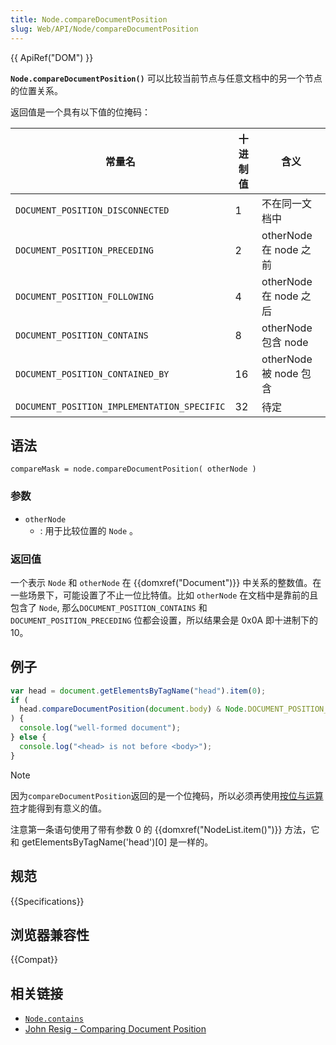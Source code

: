 ```yaml
---
title: Node.compareDocumentPosition
slug: Web/API/Node/compareDocumentPosition
---
```


{{ ApiRef("DOM") }}

**`Node.compareDocumentPosition()`** 可以比较当前节点与任意文档中的另一个节点的位置关系。

返回值是一个具有以下值的位掩码：

| 常量名                                      | 十进制值 | 含义                   |
| ------------------------------------------- | -------- | ---------------------- |
| `DOCUMENT_POSITION_DISCONNECTED`            | 1        | 不在同一文档中         |
| `DOCUMENT_POSITION_PRECEDING`               | 2        | otherNode 在 node 之前 |
| `DOCUMENT_POSITION_FOLLOWING`               | 4        | otherNode 在 node 之后 |
| `DOCUMENT_POSITION_CONTAINS`                | 8        | otherNode 包含 node    |
| `DOCUMENT_POSITION_CONTAINED_BY`            | 16       | otherNode 被 node 包含 |
| `DOCUMENT_POSITION_IMPLEMENTATION_SPECIFIC` | 32       | 待定                   |

## 语法

```
compareMask = node.compareDocumentPosition( otherNode )
```

### 参数

- `otherNode`
  - : 用于比较位置的 `Node` 。

### 返回值

一个表示 `Node` 和 `otherNode` 在 {{domxref("Document")}} 中关系的整数值。在一些场景下，可能设置了不止一位比特值。比如 `otherNode` 在文档中是靠前的且包含了 `Node`, 那么`DOCUMENT_POSITION_CONTAINS` 和 `DOCUMENT_POSITION_PRECEDING` 位都会设置，所以结果会是 0x0A 即十进制下的 10。

## 例子

```js
var head = document.getElementsByTagName("head").item(0);
if (
  head.compareDocumentPosition(document.body) & Node.DOCUMENT_POSITION_FOLLOWING
) {
  console.log("well-formed document");
} else {
  console.log("<head> is not before <body>");
}
```

> [!NOTE]
> 因为`compareDocumentPosition`返回的是一个位掩码，所以必须再使用[按位与运算符](/zh-CN/docs/JavaScript/Reference/Operators/Bitwise_Operators)才能得到有意义的值。

注意第一条语句使用了带有参数 0 的 {{domxref("NodeList.item()")}} 方法，它和 getElementsByTagName('head')\[0] 是一样的。

## 规范

{{Specifications}}

## 浏览器兼容性

{{Compat}}

## 相关链接

- [`Node.contains`](/zh-CN/docs/DOM/Node.contains)
- [John Resig - Comparing Document Position](http://ejohn.org/blog/comparing-document-position/)
